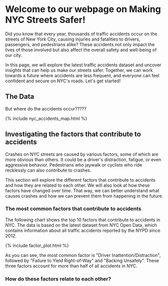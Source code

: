 # Welcome to our webpage on Making NYC Streets Safer!

Did you know that every year, thousands of traffic accidents occur on the streets of New York City, causing injuries and fatalities to drivers, passengers, and pedestrians alike? These accidents not only impact the lives of those involved but also affect the overall safety and well-being of our city.

In this page, we will explore the latest traffic accidents dataset and uncover insights that can help us make our streets safer. Together, we can work towards a future where accidents are less frequent, and everyone can feel confident and secure on NYC's roads. Let's get started!

## The Data

But where do the accidents occur?????

{% include nyc_accidents_map.html %}


## Investigating the factors that contribute to accidents

Crashes on NYC streets are caused by various factors, some of which are more obvious than others. It could be a driver's distraction, fatigue, or even aggressive behavior. Pedestrians who jaywalk or cyclists who ride recklessly can also contribute to crashes.

This section will explore the different factors that contribute to accidents and how they are related to each other. We will also look at how these factors have changed over time. That way, we can better understand what causes crashes and how we can prevent them from happening in the future.

### The most common factors that contribute to accidents

The following chart shows the top 10 factors that contribute to accidents in NYC. The data is based on the latest dataset from NYC Open Data, which contains information about all traffic accidents reported by the NYPD since 2012.

{% include factor_plot.html %}

As you can see, the most common factor is "Driver Inattention/Distraction", followed by "Failure to Yield Right-of-Way" and "Backing Unsafely". These three factors account for more than half of all accidents in NYC.

### How do these factors relate to each other?
